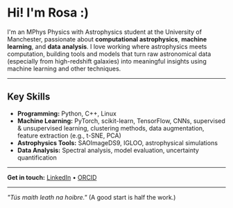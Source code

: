 # Hi! I'm Rosa :)

I'm an MPhys Physics with Astrophysics student at the University of Manchester, passionate about **computational astrophysics**, **machine learning**, and **data analysis**. I love working where astrophysics meets computation, building tools and models that turn raw astronomical data (especially from high-redshift galaxies) into meaningful insights using machine learning and other techniques.

---

## Key Skills

- **Programming:** Python, C++, Linux
- **Machine Learning:** PyTorch, scikit-learn, TensorFlow, CNNs, supervised & unsupervised learning, clustering methods, data augmentation, feature extraction (e.g., t-SNE, PCA)
- **Astrophysics Tools:** SAOImageDS9, IGLOO, astrophysical simulations
- **Data Analysis:** Spectral analysis, model evaluation, uncertainty quantification

---

**Get in touch:**  [LinkedIn](https://www.linkedin.com/in/rosa-roberts) • [ORCID](https://orcid.org/0009-0001-8100-5473)

---

*"Tús maith leath na hoibre."* (A good start is half the work.)


